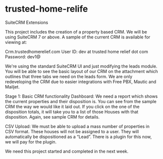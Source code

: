 # trusted-home-relife
SuiteCRM Extensions

This project includes the creation of a property based CRM. We will be using SuiteCRM 7 or above. A sample of the current CRM is available for viewing at:

Crm.trustedhomerelief.com User ID: dev at trusted home relief dot com
Password: dev1@

We're using the standard SuiteCRM UI and just modifying the leads module. You will be able to see the basic layout of our CRM on the attachment which outlines that three tabs we need on the leads form. We are only redeveloping the CRM due to easier integrations with Free PBX, Mautic and Mailjet.

Stage 1: Basic CRM functionality
Dashboard: We need a report which shows the current properties and their disposition is. You can see from the sample CRM the way we would like it laid out. If you click on the one of the disposition totals, it will take you to a list of those Houses with that disposition. Again, see sample CRM for details.

CSV Upload: We must be able to upload a mass number of properties in CSV format. These houses will not be assigned to a user. They will automatically be dispositioned as a “Lead”. There is a plugin for this now, we will pay for the plugin.

We need this project started and completed in the next week.
